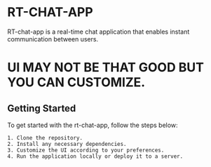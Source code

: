# RT-CHAT-APP

RT-chat-app is a real-time chat application that enables instant communication between users.

# UI MAY NOT BE THAT GOOD BUT YOU CAN CUSTOMIZE.

## Getting Started

To get started with the rt-chat-app, follow the steps below:

```
1. Clone the repository.
2. Install any necessary dependencies.
3. Customize the UI according to your preferences.
4. Run the application locally or deploy it to a server.

```
